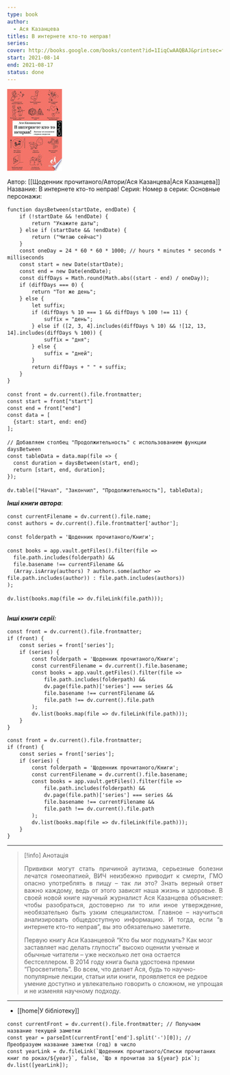 ```yaml
---
type: book
author:
  - Ася Казанцева
titles: В интернете кто-то неправ!
series:
cover: http://books.google.com/books/content?id=1IiqCwAAQBAJ&printsec=frontcover&img=1&zoom=1&edge=curl&source=gbs_api
start: 2021-08-14
end: 2021-08-17
status: done
---
```

![cover|150](media/cover!150-22.jpg)

Автор: [[Щоденник прочитаного/Автори/Ася Казанцева|Ася Казанцева]]
Название: В интернете кто-то неправ!
Серия:
Номер в серии:
Основные персонажи:

```dataviewjs
function daysBetween(startDate, endDate) {
	if (!startDate && !endDate) { 
		return "Укажите даты"; 
	} else if (startDate && !endDate) {
		return ("Читаю сейчас")
	}
	const oneDay = 24 * 60 * 60 * 1000; // hours * minutes * seconds * milliseconds
	const start = new Date(startDate);
	const end = new Date(endDate);
	const diffDays = Math.round(Math.abs((start - end) / oneDay));
	if (diffDays === 0) {
		return "Тот же день";   
	} else {
		let suffix;     
	    if (diffDays % 10 === 1 && diffDays % 100 !== 11) {
		    suffix = "день";     
	    } else if ([2, 3, 4].includes(diffDays % 10) && ![12, 13, 14].includes(diffDays % 100)) {
			suffix = "дня";     
		} else {       
			suffix = "дней";     
		}          
		return diffDays + " " + suffix;   
	} 
}  

const front = dv.current().file.frontmatter;
const start = front["start"]
const end = front["end"]
const data = [
  {start: start, end: end}
];

// Добавляем столбец "Продолжительность" с использованием функции daysBetween
const tableData = data.map(file => {
  const duration = daysBetween(start, end);
  return [start, end, duration];
});

dv.table(["Начал", "Закончил", "Продолжительность"], tableData);
```
***Інші книги автора***:
```dataviewjs
const currentFilename = dv.current().file.name;
const authors = dv.current().file.frontmatter['author'];

const folderpath = 'Щоденник прочитаного/Книги';

const books = app.vault.getFiles().filter(file =>
  file.path.includes(folderpath) &&
  file.basename !== currentFilename &&
  (Array.isArray(authors) ? authors.some(author => file.path.includes(author)) : file.path.includes(authors))
);

dv.list(books.map(file => dv.fileLink(file.path)));


```
***Інші книги серії:***
```dataviewjs
const front = dv.current().file.frontmatter;
if (front) {
	const series = front['series'];
	if (series) {
		const folderpath = 'Щоденник прочитаного/Книги';
		const currentFilename = dv.current().file.basename;
		const books = app.vault.getFiles().filter(file =>  
			file.path.includes(folderpath) && 
			dv.page(file.path)['series'] === series && 
			file.basename !== currentFilename &&
			file.path !== dv.current().file.path 
		);
		dv.list(books.map(file => dv.fileLink(file.path)));
	}
}

```

```dataviewjs
const front = dv.current().file.frontmatter;
if (front) {
	const series = front['series'];
	if (series) {
		const folderpath = 'Щоденник прочитаного/Книги';
		const currentFilename = dv.current().file.basename;
		const books = app.vault.getFiles().filter(file =>  
			file.path.includes(folderpath) && 
			dv.page(file.path)['series'] === series && 
			file.basename !== currentFilename &&
			file.path !== dv.current().file.path 
		);
		dv.list(books.map(file => dv.fileLink(file.path)));
	}
}

```

---
>[!info] Анотація
><p align="justify">Прививки могут стать причиной аутизма, серьезные болезни лечатся гомеопатией, ВИЧ неизбежно приводит к смерти, ГМО опасно употреблять в пищу – так ли это? Знать верный ответ важно каждому, ведь от этого зависят наша жизнь и здоровье. В своей новой книге научный журналист Ася Казанцева объясняет: чтобы разобраться, достоверно ли то или иное утверждение, необязательно быть узким специалистом. Главное – научиться анализировать общедоступную информацию. И тогда, если “в интернете кто-то неправ”, вы это обязательно заметите.</p>
>
>Первую книгу Аси Казанцевой “Кто бы мог подумать? Как мозг заставляет нас делать глупости” высоко оценили ученые и обычные читатели – уже несколько лет она остается бестселлером. В 2014 году книга была удостоена премии “Просветитель”. Во всем, что делает Ася, будь то научно-популярные лекции, статьи или книги, проявляется ее редкое умение доступно и увлекательно говорить о сложном, не упрощая и не изменяя научному подходу.</p>
___

- [[home|У бібліотеку]]
```dataviewjs
const currentFront = dv.current().file.frontmatter; // Получаем название текущей заметки
const year = parseInt(currentFront['end'].split('-')[0]); // Преобразуем название заметки (год) в число
const yearLink = dv.fileLink(`Щоденник прочитаного/Списки прочитаних книг по роках/${year}`, false, `Що я прочитав за ${year} рік`);
dv.list([yearLink]);
```